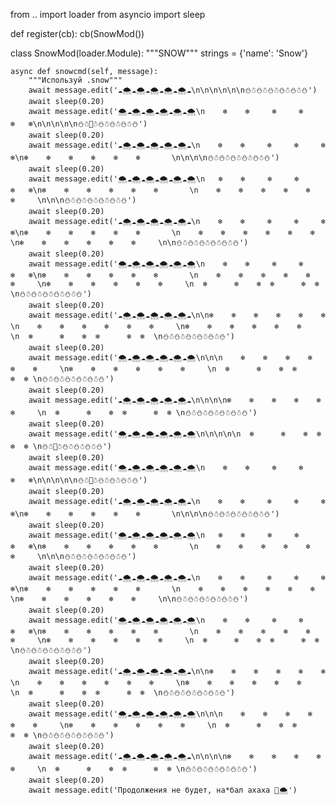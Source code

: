from .. import loader
from asyncio import sleep 

def register(cb):
	cb(SnowMod()) 
	
class SnowMod(loader.Module):
	"""SNOW"""
	strings = {'name': 'Snow'}
        
	async def snowcmd(self, message):
		"""Используй .snow"""
		await message.edit('☁️🌨☁️🌨☁️🌨☁️🌨☁️🌨☁️\n\n\n\n\n\n⛄️☃️⛄️☃️⛄️☃️⛄️☃️⛄️☃️⛄️')
		await sleep(0.20)
		await message.edit('🌨️☁️🌨️☁️🌨️☁️🌨️☁️🌨️☁️🌨️\n    ❄️    ❄️     ❄️     ❄️     ❄️   ❄️\n\n\n\n\n⛄️☃️🥰☃️⛄️☃️⛄️☃️⛄️☃️⛄️')
		await sleep(0.20)
		await message.edit('☁️🌨☁️🌨☁️🌨☁️🌨☁️🌨☁️\n    ❄️    ❄️     ❄️     ❄️     ❄️   ❄️\n❄️    ❄️    ❄️    ❄️    ❄️    ❄️       \n\n\n\n⛄️☃️⛄️☃️⛄️☃️⛄️☃️⛄️☃️⛄️')
		await sleep(0.20)
		await message.edit('🌨️☁️🌨️☁️🌨️☁️🌨️☁️🌨️☁️🌨️\n   ❄️    ❄️     ❄️     ❄️     ❄️   ❄️\n❄️    ❄️    ❄️    ❄️    ❄️    ❄️       \n    ❄️    ❄️    ❄️    ❄️    ❄️    ❄️     \n\n\n⛄️☃️⛄️☃️⛄️☃️⛄️☃️⛄️☃️⛄️')
		await sleep(0.20)
		await message.edit('☁️🌨☁️🌨☁️🌨☁️🌨☁️🌨☁️\n    ❄️    ❄️     ❄️     ❄️     ❄️   ❄️\n❄️    ❄️    ❄️    ❄️    ❄️    ❄️       \n    ❄️    ❄️    ❄️    ❄️    ❄️    ❄️     \n❄️    ❄️    ❄️    ❄️    ❄️    ❄️     \n\n⛄️☃️⛄️☃️⛄️☃️⛄️☃️⛄️☃️⛄️')
		await sleep(0.20)
		await message.edit('🌨️☁️🌨️☁️🌨️☁️🌨️☁️🌨️☁️🌨️\n    ❄️    ❄️     ❄️     ❄️     ❄️   ❄️\n❄️    ❄️    ❄️    ❄️    ❄️    ❄️       \n    ❄️    ❄️    ❄️    ❄️    ❄️    ❄️     \n❄️    ❄️    ❄️    ❄️    ❄️    ❄️     \n  ❄️      ❄️    ❄️  ❄️      ❄️  ❄️ \n⛄️☃️⛄️☃️⛄️☃️⛄️☃️⛄️☃️⛄️') 
		await sleep(0.20)
		await message.edit('☁️🌨☁️🌨☁️🌨☁️🌨☁️🌨☁️\n\n❄️    ❄️    ❄️    ❄️    ❄️    ❄️       \n    ❄️    ❄️    ❄️    ❄️    ❄️    ❄️     \n❄️    ❄️    ❄️    ❄️    ❄️    ❄️     \n  ❄️      ❄️    ❄️  ❄️      ❄️  ❄️  \n⛄️☃️⛄️☃️⛄️☃️⛄️☃️⛄️☃️⛄️')
		await sleep(0.20)
		await message.edit('🌨️☁️🌨️☁️🌨️☁️🌨️☁️🌨️☁️🌨️\n\n\n    ❄️    ❄️    ❄️    ❄️    ❄️    ❄️     \n❄️    ❄️    ❄️    ❄️    ❄️    ❄️     \n  ❄️      ❄️    ❄️  ❄️      ❄️  ❄️ \n⛄️☃️⛄️☃️⛄️☃️⛄️☃️⛄️☃️⛄️')
		await sleep(0.20)
		await message.edit('☁️🌨☁️🌨☁️🌨☁️🌨☁️🌨☁️\n\n\n\n❄️    ❄️    ❄️    ❄️    ❄️    ❄️     \n  ❄️      ❄️    ❄️  ❄️      ❄️  ❄️ \n⛄️☃️⛄️☃️⛄️☃️⛄️☃️⛄️☃️⛄️')
		await sleep(0.20)
		await message.edit('🌨️☁️🌨️☁️🌨️☁️🌨️☁️🌨️☁️🌨️\n\n\n\n\n  ❄️      ❄️    ❄️  ❄️      ❄️  ❄️ \n⛄️☃️🥰☃️⛄️☃️⛄️☃️⛄️☃️⛄️') 
		await sleep(0.20)
		await message.edit('🌨️☁️🌨️☁️🌨️☁️🌨️☁️🌨️☁️🌨️\n    ❄️    ❄️     ❄️     ❄️     ❄️   ❄️\n\n\n\n\n⛄️☃️🥰☃️⛄️☃️⛄️☃️⛄️☃️⛄️')
		await sleep(0.20)
		await message.edit('☁️🌨☁️🌨☁️🌨☁️🌨☁️🌨☁️\n    ❄️    ❄️     ❄️     ❄️     ❄️   ❄️\n❄️    ❄️    ❄️    ❄️    ❄️    ❄️       \n\n\n\n⛄️☃️⛄️☃️⛄️☃️⛄️☃️⛄️☃️⛄️')
		await sleep(0.20)
		await message.edit('🌨️☁️🌨️☁️🌨️☁️🌨️☁️🌨️☁️🌨️\n   ❄️    ❄️     ❄️     ❄️     ❄️   ❄️\n❄️    ❄️    ❄️    ❄️    ❄️    ❄️       \n    ❄️    ❄️    ❄️    ❄️    ❄️    ❄️     \n\n\n⛄️☃️⛄️☃️⛄️☃️⛄️☃️⛄️☃️⛄️')
		await sleep(0.20)
		await message.edit('☁️🌨☁️🌨☁️🌨☁️🌨☁️🌨☁️\n    ❄️    ❄️     ❄️     ❄️     ❄️   ❄️\n❄️    ❄️    ❄️    ❄️    ❄️    ❄️       \n    ❄️    ❄️    ❄️    ❄️    ❄️    ❄️     \n❄️    ❄️    ❄️    ❄️    ❄️    ❄️     \n\n⛄️☃️⛄️☃️⛄️☃️⛄️☃️⛄️☃️⛄️')
		await sleep(0.20)
		await message.edit('🌨️☁️🌨️☁️🌨️☁️🌨️☁️🌨️☁️🌨️\n    ❄️    ❄️     ❄️     ❄️     ❄️   ❄️\n❄️    ❄️    ❄️    ❄️    ❄️    ❄️       \n    ❄️    ❄️    ❄️    ❄️    ❄️    ❄️     \n❄️    ❄️    ❄️    ❄️    ❄️    ❄️     \n  ❄️      ❄️    ❄️  ❄️      ❄️  ❄️ \n⛄️☃️⛄️☃️⛄️☃️⛄️☃️⛄️☃️⛄️') 
		await sleep(0.20)
		await message.edit('☁️🌨☁️🌨☁️🌨☁️🌨☁️🌨☁️\n\n❄️    ❄️    ❄️    ❄️    ❄️    ❄️       \n    ❄️    ❄️    ❄️    ❄️    ❄️    ❄️     \n❄️    ❄️    ❄️    ❄️    ❄️    ❄️     \n  ❄️      ❄️    ❄️  ❄️      ❄️  ❄️  \n⛄️☃️⛄️☃️⛄️☃️⛄️☃️⛄️☃️⛄️')
		await sleep(0.20)
		await message.edit('🌨️☁️🌨️☁️🌨️☁️🌨️☁️🌨️☁️🌨️\n\n\n    ❄️    ❄️    ❄️    ❄️    ❄️    ❄️     \n❄️    ❄️    ❄️    ❄️    ❄️    ❄️     \n  ❄️      ❄️    ❄️  ❄️      ❄️  ❄️ \n⛄️☃️⛄️☃️⛄️☃️⛄️☃️⛄️☃️⛄️')
		await sleep(0.20)
		await message.edit('☁️🌨☁️🌨☁️🌨☁️🌨☁️🌨☁️\n\n\n\n❄️    ❄️    ❄️    ❄️    ❄️    ❄️     \n  ❄️      ❄️    ❄️  ❄️      ❄️  ❄️ \n⛄️☃️⛄️☃️⛄️☃️⛄️☃️⛄️☃️⛄️')
		await sleep(0.20)
		await message.edit('Продолжения не будет, на*бал ахаха 🌚🌨️') 
